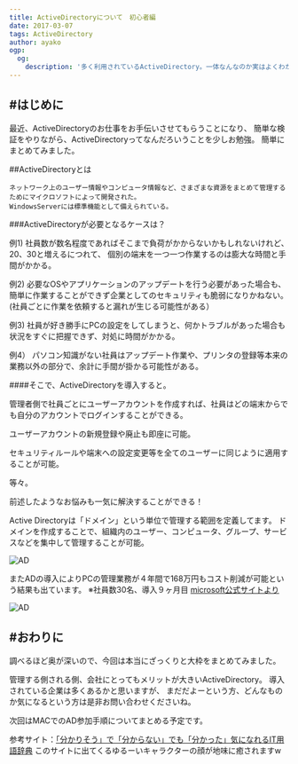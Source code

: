 ```yaml
---
title: ActiveDirectoryについて　初心者編
date: 2017-03-07
tags: ActiveDirectory
author: ayako
ogp:
  og:
    description: '多く利用されているActiveDirectory。一体なんなのか実はよくわかっていなかったので調べてみました'
---
```


#はじめに
---

最近、ActiveDirectoryのお仕事をお手伝いさせてもらうことになり、
簡単な検証をやりながら、ActiveDirectoryってなんだろいうことを少しお勉強。
簡単にまとめてみました。

##ActiveDirectoryとは

```
ネットワーク上のユーザー情報やコンピュータ情報など、さまざまな資源をまとめて管理するためにマイクロソフトによって開発された。
WindowsServerには標準機能として備えられている。
```


###ActiveDirectoryが必要となるケースは？

例1)
社員数が数名程度であればそこまで負荷がかからないかもしれないけれど、
20、30と増えるにつれて、
個別の端末を一つ一つ作業するのは膨大な時間と手間がかかる。

例2)
必要なOSやアプリケーションのアップデートを行う必要があった場合も、
簡単に作業することができず企業としてのセキュリティも脆弱になりかねない。
(社員ごとに作業を依頼すると漏れが生じる可能性がある）

例3)
社員が好き勝手にPCの設定をしてしまうと、何かトラブルがあった場合も
状況をすぐに把握できず、対処に時間がかかる。

例4）
パソコン知識がない社員はアップデート作業や、プリンタの登録等本来の業務以外の部分で、余計に手間が掛かる可能性がある。


####そこで、ActiveDirectoryを導入すると。

管理者側で社員ごとにユーザーアカウントを作成すれば、社員はどの端末からでも自分のアカウントでログインすることができる。

ユーザーアカウントの新規登録や廃止も即座に可能。

セキュリティルールや端末への設定変更等を全てのユーザーに同じように適用することが可能。

等々。

前述したようなお悩みも一気に解決することができる！


Active Directoryは「ドメイン」という単位で管理する範囲を定義してます。
ドメインを作成することで、組織内のユーザー、コンピュータ、グループ、サービスなどを集中して管理することが可能。

![AD](./2017/0307_AD/AD_01.png)

またADの導入によりPCの管理業務が４年間で168万円もコスト削減が可能という結果も出ています。
※社員数30名、導入９ヶ月目
[microsoft公式サイトより](https://www.microsoft.com/japan/msbc/Express/sbc/activedirectory/default.aspx)

![AD](./2017/0307_AD/AD_02.png)


#おわりに
---
調べるほど奥が深いので、今回は本当にざっくりと大枠をまとめてみました。

管理する側される側、会社にとってもメリットが大きいActiveDirectory。
導入されている企業は多くあるかと思いますが、
まだだよーという方、どんなものか気になるという方は是非お問い合わせくださいね。

次回はMACでのAD参加手順についてまとめる予定です。


参考サイト：[「分かりそう」で「分からない」でも「分かった」気になれるIT用語辞典](http://wa3.i-3-i.info/word12420.html)
このサイトに出てくるゆるーいキャラクターの顔が地味に癒されますw



